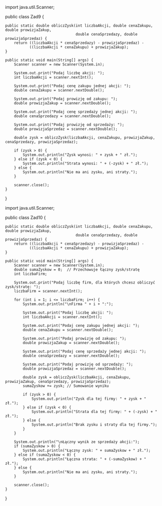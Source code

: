 import java.util.Scanner;

public class Zad9 {

    public static double obliczZysk(int liczbaAkcji, double cenaZakupu, double prowizjaZakup,
                                    double cenaSprzedazy, double prowizjaSprzedaz) {
        return ((liczbaAkcji * cenaSprzedazy) - prowizjaSprzedaz) - 
               ((liczbaAkcji * cenaZakupu) + prowizjaZakup);
    }

    public static void main(String[] args) {
        Scanner scanner = new Scanner(System.in);

        System.out.print("Podaj liczbę akcji: ");
        int liczbaAkcji = scanner.nextInt();

        System.out.print("Podaj cenę zakupu jednej akcji: ");
        double cenaZakupu = scanner.nextDouble();

        System.out.print("Podaj prowizję od zakupu: ");
        double prowizjaZakup = scanner.nextDouble();

        System.out.print("Podaj cenę sprzedaży jednej akcji: ");
        double cenaSprzedazy = scanner.nextDouble();

        System.out.print("Podaj prowizję od sprzedaży: ");
        double prowizjaSprzedaz = scanner.nextDouble();

        double zysk = obliczZysk(liczbaAkcji, cenaZakupu, prowizjaZakup, cenaSprzedazy, prowizjaSprzedaz);

        if (zysk > 0) {
            System.out.println("Zysk wynosi: " + zysk + " zł.");
        } else if (zysk < 0) {
            System.out.println("Strata wynosi: " + (-zysk) + " zł.");
        } else {
            System.out.println("Nie ma ani zysku, ani straty.");
        }

        scanner.close();
    }
}




import java.util.Scanner;

public class Zad10 {

    public static double obliczZysk(int liczbaAkcji, double cenaZakupu, double prowizjaZakup,
                                    double cenaSprzedazy, double prowizjaSprzedaz) {
        return ((liczbaAkcji * cenaSprzedazy) - prowizjaSprzedaz) - 
               ((liczbaAkcji * cenaZakupu) + prowizjaZakup);
    }

    public static void main(String[] args) {
        Scanner scanner = new Scanner(System.in);
        double sumaZyskow = 0;  // Przechowuje łączny zysk/stratę
        int liczbaFirm;  

        System.out.print("Podaj liczbę firm, dla których chcesz obliczyć zysk/stratę: ");
        liczbaFirm = scanner.nextInt();

        for (int i = 1; i <= liczbaFirm; i++) {
            System.out.println("\nFirma " + i + ":");

            System.out.print("Podaj liczbę akcji: ");
            int liczbaAkcji = scanner.nextInt();

            System.out.print("Podaj cenę zakupu jednej akcji: ");
            double cenaZakupu = scanner.nextDouble();

            System.out.print("Podaj prowizję od zakupu: ");
            double prowizjaZakup = scanner.nextDouble();

            System.out.print("Podaj cenę sprzedaży jednej akcji: ");
            double cenaSprzedazy = scanner.nextDouble();

            System.out.print("Podaj prowizję od sprzedaży: ");
            double prowizjaSprzedaz = scanner.nextDouble();

            double zysk = obliczZysk(liczbaAkcji, cenaZakupu, prowizjaZakup, cenaSprzedazy, prowizjaSprzedaz);
            sumaZyskow += zysk; // Sumowanie wyniku

            if (zysk > 0) {
                System.out.println("Zysk dla tej firmy: " + zysk + " zł.");
            } else if (zysk < 0) {
                System.out.println("Strata dla tej firmy: " + (-zysk) + " zł.");
            } else {
                System.out.println("Brak zysku i straty dla tej firmy.");
            }
        }

        System.out.println("\nŁączny wynik ze sprzedaży akcji:");
        if (sumaZyskow > 0) {
            System.out.println("Łączny zysk: " + sumaZyskow + " zł.");
        } else if (sumaZyskow < 0) {
            System.out.println("Łączna strata: " + (-sumaZyskow) + " zł.");
        } else {
            System.out.println("Nie ma ani zysku, ani straty.");
        }

        scanner.close();
    }
}
